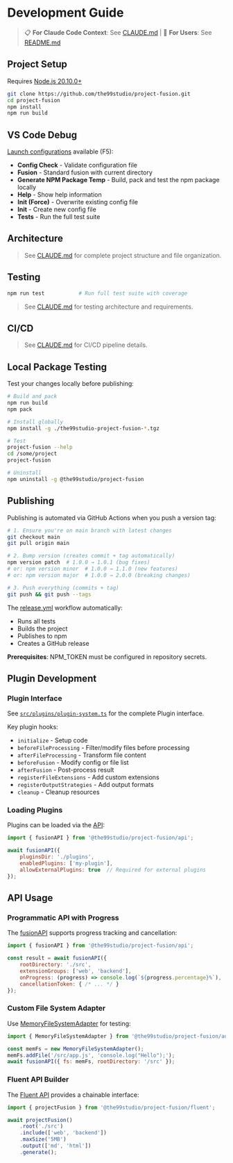 # Development Guide

> 📋 **For Claude Code Context**: See [CLAUDE.md](./CLAUDE.md) | 📖 **For Users**: See [README.md](./README.md)

## Project Setup

Requires [Node.js 20.10.0+](https://nodejs.org/en/download)

```bash
git clone https://github.com/the99studio/project-fusion.git
cd project-fusion
npm install
npm run build
```

## VS Code Debug
[Launch configurations](./.vscode/launch.json) available (F5):

- **Config Check** - Validate configuration file
- **Fusion** - Standard fusion with current directory
- **Generate NPM Package Temp** - Build, pack and test the npm package locally
- **Help** - Show help information
- **Init (Force)** - Overwrite existing config file
- **Init** - Create new config file
- **Tests** - Run the full test suite

## Architecture

> See [CLAUDE.md](./CLAUDE.md#project-structure) for complete project structure and file organization.

## Testing

```bash
npm run test           # Run full test suite with coverage
```

> See [CLAUDE.md](./CLAUDE.md#testing-requirements) for testing architecture and requirements.


## CI/CD

> See [CLAUDE.md](./CLAUDE.md#project-structure) for CI/CD pipeline details.

## Local Package Testing

Test your changes locally before publishing:

```bash
# Build and pack
npm run build
npm pack

# Install globally
npm install -g ./the99studio-project-fusion-*.tgz

# Test
project-fusion --help
cd /some/project
project-fusion

# Uninstall
npm uninstall -g @the99studio/project-fusion
```

## Publishing

Publishing is automated via GitHub Actions when you push a version tag:

```bash
# 1. Ensure you're on main branch with latest changes
git checkout main
git pull origin main

# 2. Bump version (creates commit + tag automatically)
npm version patch  # 1.0.0 → 1.0.1 (bug fixes)
# or: npm version minor  # 1.0.0 → 1.1.0 (new features)
# or: npm version major  # 1.0.0 → 2.0.0 (breaking changes)

# 3. Push everything (commits + tag)
git push && git push --tags
```

The [release.yml](./.github/workflows/release.yml) workflow automatically:
- Runs all tests
- Builds the project
- Publishes to npm
- Creates a GitHub release

**Prerequisites**: NPM_TOKEN must be configured in repository secrets.

## Plugin Development

### Plugin Interface
See [`src/plugins/plugin-system.ts`](./src/plugins/plugin-system.ts) for the complete Plugin interface.

Key plugin hooks:
- `initialize` - Setup code
- `beforeFileProcessing` - Filter/modify files before processing
- `afterFileProcessing` - Transform file content
- `beforeFusion` - Modify config or file list
- `afterFusion` - Post-process result
- `registerFileExtensions` - Add custom extensions
- `registerOutputStrategies` - Add output formats
- `cleanup` - Cleanup resources

### Loading Plugins
Plugins can be loaded via the [API](./src/api.ts):
```javascript
import { fusionAPI } from '@the99studio/project-fusion/api';

await fusionAPI({
    pluginsDir: './plugins',
    enabledPlugins: ['my-plugin'],
    allowExternalPlugins: true  // Required for external plugins
});
```

## API Usage

### Programmatic API with Progress
The [fusionAPI](./src/api.ts) supports progress tracking and cancellation:
```javascript
import { fusionAPI } from '@the99studio/project-fusion/api';

const result = await fusionAPI({
    rootDirectory: './src',
    extensionGroups: ['web', 'backend'],
    onProgress: (progress) => console.log(`${progress.percentage}%`),
    cancellationToken: { /* ... */ }
});
```

### Custom File System Adapter
Use [MemoryFileSystemAdapter](./src/adapters/file-system.ts) for testing:
```javascript
import { MemoryFileSystemAdapter } from '@the99studio/project-fusion/adapters';

const memFs = new MemoryFileSystemAdapter();
memFs.addFile('/src/app.js', 'console.log("Hello");');
await fusionAPI({ fs: memFs, rootDirectory: '/src' });
```

### Fluent API Builder
The [Fluent API](./src/fluent.ts) provides a chainable interface:
```javascript
import { projectFusion } from '@the99studio/project-fusion/fluent';

await projectFusion()
    .root('./src')
    .include(['web', 'backend'])
    .maxSize('5MB')
    .output(['md', 'html'])
    .generate();
```